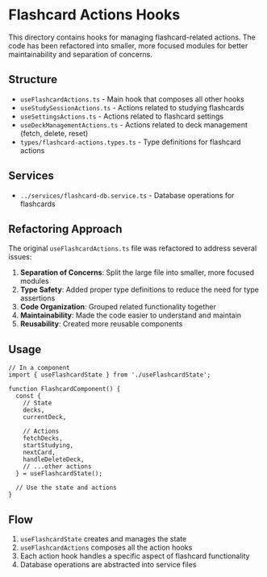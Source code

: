 # Flashcard Actions Hooks

This directory contains hooks for managing flashcard-related actions. The code has been refactored into smaller, more focused modules for better maintainability and separation of concerns.

## Structure

- `useFlashcardActions.ts` - Main hook that composes all other hooks
- `useStudySessionActions.ts` - Actions related to studying flashcards
- `useSettingsActions.ts` - Actions related to flashcard settings
- `useDeckManagementActions.ts` - Actions related to deck management (fetch, delete, reset)
- `types/flashcard-actions.types.ts` - Type definitions for flashcard actions

## Services

- `../services/flashcard-db.service.ts` - Database operations for flashcards

## Refactoring Approach

The original `useFlashcardActions.ts` file was refactored to address several issues:

1. **Separation of Concerns**: Split the large file into smaller, more focused modules
2. **Type Safety**: Added proper type definitions to reduce the need for type assertions
3. **Code Organization**: Grouped related functionality together
4. **Maintainability**: Made the code easier to understand and maintain
5. **Reusability**: Created more reusable components

## Usage

```tsx
// In a component
import { useFlashcardState } from './useFlashcardState';

function FlashcardComponent() {
  const { 
    // State
    decks, 
    currentDeck,
    
    // Actions
    fetchDecks,
    startStudying,
    nextCard,
    handleDeleteDeck,
    // ...other actions
  } = useFlashcardState();
  
  // Use the state and actions
}
```

## Flow

1. `useFlashcardState` creates and manages the state
2. `useFlashcardActions` composes all the action hooks
3. Each action hook handles a specific aspect of flashcard functionality
4. Database operations are abstracted into service files